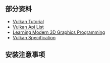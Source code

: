 ## 部分资料
- [Vulkan Tutorial](https://vulkan-tutorial.com/)
- [Vulkan Api List](https://vulkan.lunarg.com/doc/view/latest/windows/apispec.html)
- [Learning Modern 3D Graphics Programming](https://paroj.github.io/gltut/)
- [Vulkan Specification](https://www.khronos.org/registry/vulkan/specs/1.2-extensions/html/vkspec.html)

## 安装注意事项
